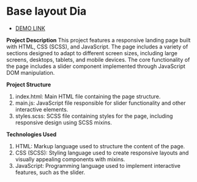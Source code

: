 # Base layout Dia

- [DEMO LINK](https://<your_account>.github.io/<repo_name>/)

**Project Description**
This project features a responsive landing page built with HTML, CSS (SCSS), and JavaScript. The page includes a variety of sections designed to adapt to different screen sizes, including large screens, desktops, tablets, and mobile devices. The core functionality of the page includes a slider component implemented through JavaScript DOM manipulation.

**Project Structure**
1. index.html: Main HTML file containing the page structure.
2. main.js: JavaScript file responsible for slider functionality and other interactive elements.
3. styles.scss: SCSS file containing styles for the page, including responsive design using SCSS mixins.
   
**Technologies Used**
1. HTML: Markup language used to structure the content of the page.
2. CSS (SCSS): Styling language used to create responsive layouts and visually appealing components with mixins.
3. JavaScript: Programming language used to implement interactive features, such as the slider.
